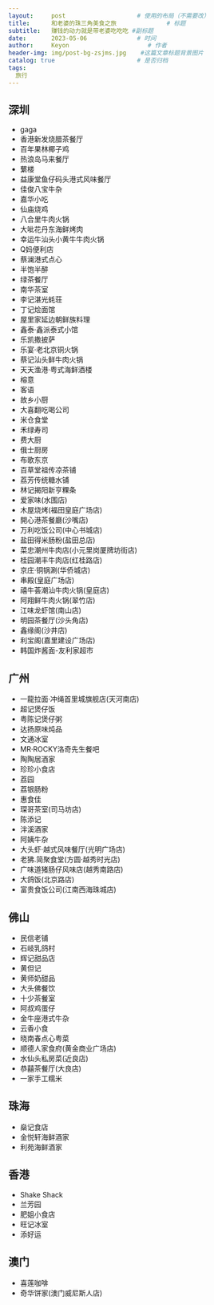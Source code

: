 ```yaml
---
layout:     post                    # 使用的布局（不需要改）
title:      和老婆的珠三角美食之旅              # 标题 
subtitle:   赚钱的动力就是带老婆吃吃吃 #副标题
date:       2023-05-06              # 时间
author:     Keyon                      # 作者
header-img: img/post-bg-zsjms.jpg    #这篇文章标题背景图片
catalog: true                       # 是否归档
tags:
  旅行
---
```

 
## 深圳
* gaga
* 香港新发烧腊茶餐厅
* 百年果林椰子鸡
* 热浪岛马来餐厅
* 蘩楼
* 益康堂鱼仔码头港式风味餐厅
* 佳俊八宝牛杂
* 嘉华小吃
* 仙庙烧鸡
* 八合里牛肉火锅
* 大呲花丹东海鲜烤肉
* 幸运牛汕头小黄牛牛肉火锅
* Q妈便利店
* 蔡澜港式点心
* 半饱半醉
* 绿茶餐厅
* 南华茶室
* 李记湛光蚝荘
* 丁记烩面馆
* 屋里家延边朝鲜族料理
* 鑫泰·鑫派泰式小馆
* 乐凯撒披萨
* 乐宴·老北京铜火锅
* 蔡记汕头鲜牛肉火锅
* 天天渔港·粤式海鲜酒楼
* 榕意
* 客语
* 故乡小厨
* 大喜翻吃喝公司
* 米仓食堂
* 禾绿寿司
* 费大厨
* 俄士厨房
* 布歌东京
* 百草堂祖传凉茶铺
* 荔芳传统糖水铺
* 林记揭阳新亨粿条
* 爱家味(水围店)
* 木屋烧烤(福田皇庭广场店)
* 開心港茶餐廳(沙嘴店)
* 万利吃饭公司(中心书城店)
* 盐田得米肠粉(盐田总店)
* 菜忠潮州牛肉店(小元里岗厦牌坊街店)
* 桂园潮丰牛肉店(红桂路店)
* 京庄·铜锅涮(华侨城店)
* 串殿(皇庭广场店)
* 禧牛荟潮汕牛肉火锅(皇庭店)
* 阿翔鲜牛肉火锅(翠竹店)
* 江味龙虾馆(南山店)
* 明园茶餐厅(沙头角店)
* 鑫缘阁(沙井店)
* 利宝阁(嘉里建设广场店)
* 韩国炸酱面-友利家超市

## 广州
* 一龍拉面·冲绳首里城旗舰店(天河南店)
* 超记煲仔饭
* 粤陈记煲仔粥
* 达扬原味炖品
* 文通冰室
* MR·ROCKY洛奇先生餐吧
* 陶陶居酒家
* 珍珍小食店
* 荔园
* 荔银肠粉
* 惠食佳
* 琛哥茶室(司马坊店)
* 陈添记
* 泮溪酒家
* 阿姨牛杂
* 大头虾·越式风味餐厅(光明广场店)
* 老狒.简聚食堂(方圆·越秀时光店)
* 广味道猪肠仔风味店(越秀南路店)
* 大鸽饭(北京路店)
* 富贵食饭公司(江南西海珠城店)

## 佛山
* 民信老铺
* 石岐乳鸽村
* 辉记甜品店
* 黄但记
* 黄师奶甜品
* 大头佛餐饮
* 十少茶餐室
* 阿叔鸡蛋仔
* 金牛座港式牛杂
* 云香小食
* 晓南春点心粤菜
* 顺德人家食府(黄金商业广场店)
* 水仙头私房菜(近良店)
* 恭囍茶餐厅(大良店)
* 一家手工糯米

## 珠海
* 燊记食店
* 金悦轩海鲜酒家
* 利苑海鲜酒家

## 香港
* Shake Shack
* 兰芳园
* 肥姐小食店
* 旺记冰室
* 添好运

## 澳门
* 喜莲咖啡
* 奇华饼家(澳门威尼斯人店)